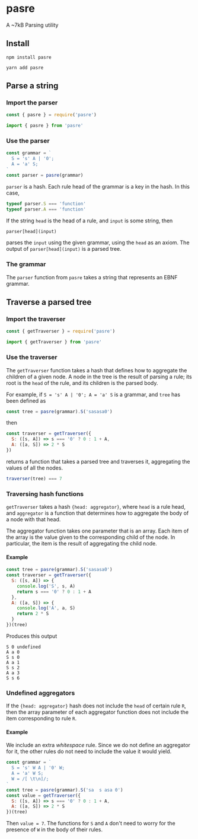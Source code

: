 # pasre
A ~7kB Parsing utility

## Install

```npm install pasre```

```yarn add pasre```

## Parse a string

### Import the parser

```javascript
const { pasre } = require('pasre')
```

```javascript
import { pasre } from 'pasre'
```

### Use the parser

```javascript
const grammar = `
  S = 's' A | '0';
  A = 'a' S;
`
const parser = pasre(grammar)

```

`parser` is a hash. Each rule head of the grammar is a key in the hash. In this case,

```javascript
typeof parser.S === 'function'
typeof parser.A === 'function'
```

If the string `head` is the head of a rule, and `input` is some string, then

```javascript
parser[head](input)
```

parses the `input` using the given grammar, using the `head` as an axiom. The output of `parser[head](input)` is a parsed tree.

### The grammar

The `parser` function from `pasre` takes a string that represents an EBNF grammar.

## Traverse a parsed tree

### Import the traverser

```javascript
const { getTraverser } = require('pasre')
```

```javascript
import { getTraverser } from 'pasre'
```

### Use the traverser

The `getTraverser` function takes a hash that defines how to aggregate the children of a given node. A node in the tree is the result of parsing a rule; its root is the `head` of the rule, and its children is the parsed body.

For example, if `S = 's' A | '0'; A = 'a' S` is a grammar, and `tree` has been defined as

```javascript
const tree = pasre(grammar).S('sasasa0')
```

then

```javascript
const traverser = getTraverser({
  S: ([s, A]) => s === '0' ? 0 : 1 + A,
  A: ([a, S]) => 2 * S
})
```

returns a function that takes a parsed tree and traverses it, aggregating the values of all the nodes.

```javascript
traverser(tree) === 7
```

### Traversing hash functions

`getTraverser` takes a hash `{head: aggregator}`, where `head` is a rule head, and `aggregator` is a function that determines how to aggregate the body of a node with that head.

The aggregator function takes one parameter that is an array. Each item of the array is the value given to the corresponding child of the node. In particular, the item is the result of aggregating the child node.

#### Example

```javascript
const tree = pasre(grammar).S('sasasa0')
const traverser = getTraverser({
  S: ([s, A]) => {
  	console.log('S', s, A)
  	return s === '0' ? 0 : 1 + A
  },
  A: ([a, S]) => {
  	console.log('A', a, S)
  	return 2 * S
  }
})(tree)
```

Produces this output

```
S 0 undefined
A a 0
S s 0
A a 1
S s 2
A a 3
S s 6
```

### Undefined aggregators

If the `{head: aggregator}` hash does not include the `head` of certain rule `R`, then the array parameter of each aggregator function does not include the item corresponding to rule `R`.

#### Example

We include an extra *whitespace* rule. Since we do not define an aggregator for it, the other rules do not need to include the value it would yield.

```javascript
const grammar = `
  S = 's' W A | '0' W;
  A = 'a' W S;
  W = /[ \t\n]/;
`
const tree = pasre(grammar).S('sa  s asa 0')
const value = getTraverser({
  S: ([s, A]) => s === '0' ? 0 : 1 + A,
  A: ([a, S]) => 2 * S
})(tree)
```

Then `value = 7`. The functions for `S` and `A` don't need to worry for the presence of `W` in the body of their rules.
